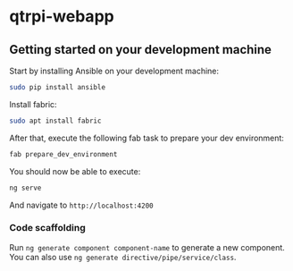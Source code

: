 # qtrpi-webapp

## Getting started on your development machine
Start by installing Ansible on your development machine:
```bash
sudo pip install ansible
```

Install fabric:
```bash
sudo apt install fabric
```

After that, execute the following fab task to prepare your dev environment:
```bash
fab prepare_dev_environment
```

You should now be able to execute:
```bash
ng serve
```
And navigate to `http://localhost:4200`

### Code scaffolding
Run `ng generate component component-name` to generate a new component. You can also use `ng generate directive/pipe/service/class`.


